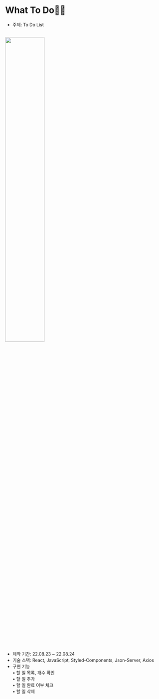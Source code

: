 # **What To Do**✍🏻

- 주제: To Do List
<br/>
<img src="https://user-images.githubusercontent.com/73158122/186381142-167f1ada-d6bf-4771-a06b-35ca2be830e2.gif" width="50%" />
<br/>

- 제작 기간: 22.08.23 ~ 22.08.24
- 기술 스택: React, JavaScript, Styled-Components, Json-Server, Axios
- 구현 기능  
  • 할 일 목록, 개수 확인  
  • 할 일 추가  
  • 할 일 완료 여부 체크  
  • 할 일 삭제  
